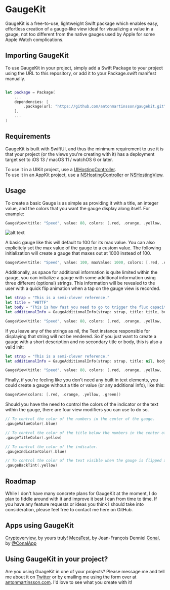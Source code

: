 # GaugeKit

GaugeKit is a free-to-use, lightweight Swift package which enables easy, effortless creation of a gauge-like view ideal for visualizing a value in a gauge,
not too different from the native gauges used by Apple for some Apple Watch complications.

## Importing GaugeKit

To use GaugeKit in your project, simply add a Swift Package to your project using the URL to this repository, or add it to your Package.swift manifest manually.

```swift

let package = Package(
	...
	dependencies: [
		.package(url: "https://github.com/antonmartinsson/gaugekit.git", from: "0.1.0")
	],
	...
)
```

## Requirements

GaugeKit is built with SwiftUI, and thus the minimum requirement to use it is that your project (or the views you're creating with it) has a deployment target set to iOS 13 / macOS 11 / watchOS 6 or later. 

To use it in a UIKit project, use a [UIHostingController](https://developer.apple.com/documentation/swiftui/uihostingcontroller).\
To use it in an AppKit project, use a [NSHostingController](https://developer.apple.com/documentation/swiftui/nshostingcontroller) or [NSHostingView](https://developer.apple.com/documentation/swiftui/nshostingview).

## Usage 

To create a basic Gauge is as simple as providing it with a title, an integer value, and the colors that you want the gauge display along itself.  For example:

```swift
GaugeView(title: "Speed", value: 88, colors: [.red, .orange, .yellow, .green])
```

![alt text](https://i.imgur.com/iXPEpmm.png)

A basic gauge like this will default to 100 for its max value. You can also explicitely set the max value of the gauge to a custom value. The following initialization will create a gauge that maxes out at 1000 instead of 100.  

```swift
GaugeView(title: "Speed", value: 100, maxValue: 1000, colors: [.red, .orange, .yellow, .green])
```

Additionally, as space for additional information is quite limited within the gauge, you can initialize a gauge with some additional information using three different (optional) strings. This information will be revealed to the user with a quick flip animation when a tap on the gauge view is recorded.   

```swift
let strap = "This is a semi-clever reference."
let title = "#BTTF"
let body = "This is how fast you need to go to trigger the flux capacitor."
let additionalInfo = GaugeAdditionalInfo(strap: strap, title: title, body: body)

GaugeView(title: "Speed", value: 88, colors: [.red, .orange, .yellow, .green], additionalInfo: additionalInfo)
```

If you leave any of the strings as nil, the Text instance responsible for displaying that string will not be rendered. So if you just want to create a gauge with a short description and no secondary title or body, this is also a valid init:

```swift
let strap = "This is a semi-clever reference."
let additionalInfo = GaugeAdditionalInfo(strap: strap, title: nil, body: nil)

GaugeView(title: "Speed", value: 88, colors: [.red, .orange, .yellow, .green], additionalInfo: additionalInfo)
```

Finally, if you're feeling like you don't need any built in text elements, you could create a gauge without a title or value (or any additional info), like this:  

```swift
GaugeView(colors: [.red, .orange, .yellow, .green])
```

Should you have the need to control the colors of the indicator or the text within the gauge, there are four view modifiers you can use to do so.

```swift
// To control the color of the numbers in the center of the gauge.
.gaugeValueColor(.blue)

// To control the color of the title below the numbers in the center of the gauge.
.gaugeTitleColor(.yellow)

// To control the color of the indicator.
.gaugeIndicatorColor(.blue)

// To control the color of the text visible when the gauge is flipped around.
.gaugeBackTint(.yellow)
```

## Roadmap

While I don't have many concrete plans for GaugeKit at the moment, I do plan to fiddle around with it and improve it best I can from time to time. If you have any feature requests or ideas you think I should take into consideration, please feel free to contact me here on GitHub.

## Apps using GaugeKit

[Cryptoverview](https://apps.apple.com/se/app/cryptoverview/id1578673077?l=en-GB), by yours truly!
[MecaTest](https://apps.apple.com/se/app/mecatest/id6447468608?l=en-GB), by Jean-François Denniel
[Conal](https://apps.apple.com/se/app/conal/id6450399826?l=en-GB), by [@ConalApp](https://twitter.com/conalapp?s=21&t=cNLR7J7k2hUXZAkqBszDEw)

## Using GaugeKit in your project?

Are you using GuageKit in one of your projects? Please message me and tell me about it on [Twitter](https://www.twitter.com/ntonmartinsson) or by emailing me using the form over at [antonmartinsson.com](https://www.antonmartinsson.com). I'd love to see what you create with it!
